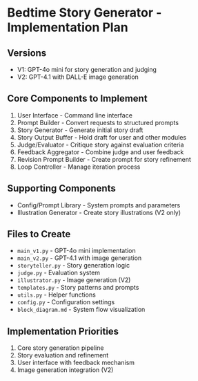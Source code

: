 # Bedtime Story Generator - Implementation Plan

## Versions
- V1: GPT-4o mini for story generation and judging
- V2: GPT-4.1 with DALL-E image generation

## Core Components to Implement
1. User Interface - Command line interface
2. Prompt Builder - Convert requests to structured prompts
3. Story Generator - Generate initial story draft
4. Story Output Buffer - Hold draft for user and other modules
5. Judge/Evaluator - Critique story against evaluation criteria
6. Feedback Aggregator - Combine judge and user feedback
7. Revision Prompt Builder - Create prompt for story refinement
8. Loop Controller - Manage iteration process

## Supporting Components
- Config/Prompt Library - System prompts and parameters
- Illustration Generator - Create story illustrations (V2 only)

## Files to Create
- `main_v1.py` - GPT-4o mini implementation
- `main_v2.py` - GPT-4.1 with image generation
- `storyteller.py` - Story generation logic
- `judge.py` - Evaluation system
- `illustrator.py` - Image generation (V2)
- `templates.py` - Story patterns and prompts
- `utils.py` - Helper functions
- `config.py` - Configuration settings
- `block_diagram.md` - System flow visualization

## Implementation Priorities
1. Core story generation pipeline
2. Story evaluation and refinement
3. User interface with feedback mechanism
4. Image generation integration (V2)